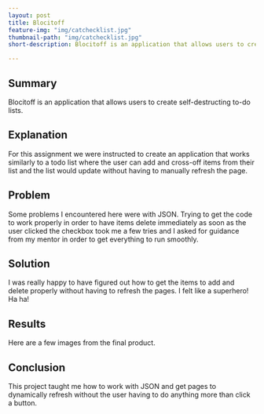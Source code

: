 ```yaml
---
layout: post
title: Blocitoff
feature-img: "img/catchecklist.jpg"
thumbnail-path: "img/catchecklist.jpg"
short-description: Blocitoff is an application that allows users to create self-destructing to-do lists.

---
```

<h2>Summary</h2>
<p>Blocitoff is an application that allows users to create self-destructing to-do lists.</p>
<h2>Explanation</h2>
<p>For this assignment we were instructed to create an application that works similarly to a todo list where the user can add and cross-off items from their list and the list would update without having to manually refresh the page.
<h2>Problem</h2>
<p>Some problems I encountered here were with JSON.  Trying to get the code to work properly in order to have items delete immediately as soon as the user clicked the checkbox took me a few tries and I asked for guidance from my mentor in order to get everything to run smoothly.</p>
<h2>Solution</h2>
<p>I was really happy to have figured out how to get the items to add and delete properly without having to refresh the pages. I felt like a superhero! Ha ha!</p>
<h2>Results</h2>
<p>Here are a few images from the final product.</p>
<h2>Conclusion</h2>
<p>This project taught me how to work with JSON and get pages to dynamically refresh without the user having to do anything more than click a button.</p>
